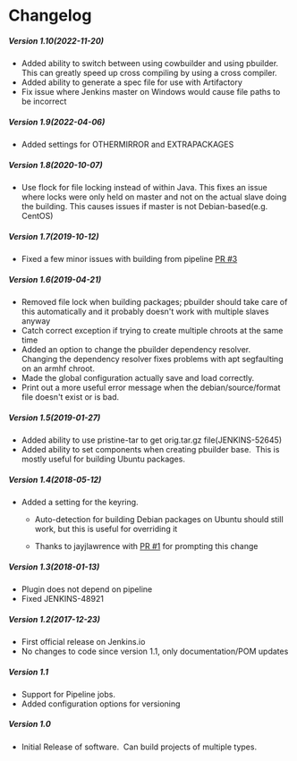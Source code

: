# Changelog

##### Version 1.10(2022-11-20)

- Added ability to switch between using cowbuilder and using pbuilder.
  This can greatly speed up cross compiling by using a cross compiler.
- Added ability to generate a spec file for use with Artifactory
- Fix issue where Jenkins master on Windows would cause file paths to be incorrect

##### Version 1.9(2022-04-06)

-  Added settings for OTHERMIRROR and EXTRAPACKAGES

##### Version 1.8(2020-10-07)

-   Use flock for file locking instead of within Java.  This fixes an issue where
    locks were only held on master and not on the actual slave doing the building.
    This causes issues if master is not Debian-based(e.g. CentOS)

##### Version 1.7(2019-10-12)

-   Fixed a few minor issues with building from pipeline [PR #3](https://github.com/jenkinsci/debian-pbuilder-plugin/pull/3)

##### Version 1.6(2019-04-21)

-   Removed file lock when building packages; pbuilder should take care
    of this automatically and it probably doesn't work with multiple
    slaves anyway
-   Catch correct exception if trying to create multiple chroots at the
    same time
-   Added an option to change the pbuilder dependency resolver. 
    Changing the dependency resolver fixes problems with apt segfaulting
    on an armhf chroot.
-   Made the global configuration actually save and load correctly.
-   Print out a more useful error message when the debian/source/format
    file doesn't exist or is bad.

##### Version 1.5(2019-01-27)

-   Added ability to use pristine-tar to get orig.tar.gz
    file(JENKINS-52645)
-   Added ability to set components when creating pbuilder base.  This
    is mostly useful for building Ubuntu packages.

##### Version 1.4(2018-05-12)

-   Added a setting for the keyring.  

    -   Auto-detection for building Debian packages on Ubuntu should
        still work, but this is useful for overriding it

    -   Thanks to jayjlawrence with [PR #1](https://github.com/jenkinsci/debian-pbuilder-plugin/pull/1)
        for prompting this change

##### Version 1.3(2018-01-13)

-   Plugin does not depend on pipeline
-   Fixed JENKINS-48921

##### Version 1.2(2017-12-23)

-   First official release on Jenkins.io
-   No changes to code since version 1.1, only documentation/POM updates

##### Version 1.1

-   Support for Pipeline jobs. 
-   Added configuration options for versioning

##### Version 1.0

-   Initial Release of software.  Can build projects of multiple types.
